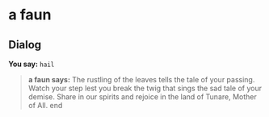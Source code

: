 # a faun


## Dialog

**You say:** `hail`



>**a faun says:** The rustling of the leaves tells the tale of your passing.  Watch your step lest you break the twig that sings the sad tale of your demise. Share in our spirits and rejoice in the land of Tunare, Mother of All.
end